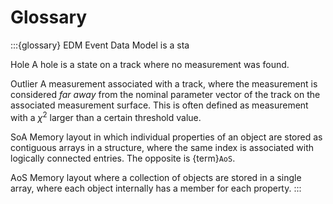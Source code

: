 # Glossary

:::{glossary}
EDM
  Event Data Model is a sta

Hole
  A hole is a state on a track where no measurement was found.

Outlier
  A measurement associated with a track, where the measurement is considered
  *far away* from the nominal parameter vector of the track on the associated
  measurement surface. This is often defined as measurement with a $\chi^2$
  larger than a certain threshold value.

SoA
  Memory layout in which individual properties of an object are stored as
  contiguous arrays in a structure, where the same index is associated with
  logically connected entries. The opposite is {term}`AoS`.

AoS
  Memory layout where a collection of objects are stored in a single array,
  where each object internally has a member for each property.
:::
